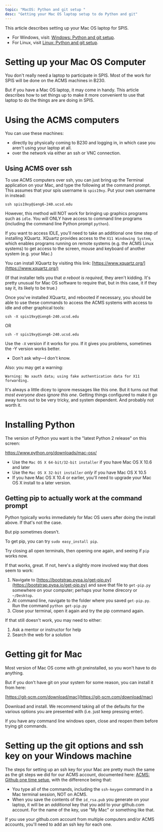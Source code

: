 ```yaml
---
topic: "MacOS: Python and git setup "
desc: "Getting your Mac OS laptop setup to do Python and git"
---
```


This article describes setting up your Mac OS laptop for SPIS.

* For Windows, visit: [Windows: Python and git setup](/topics/windows_setup/).  
* For Linux, visit [Linux: Python and git setup](/topics/linux_setup/).

# Setting up your Mac OS Computer

You don't really need a laptop to participate in SPIS.  Most of the work for SPIS will be done on the ACMS machines in B230.

But if you have a Mac OS laptop, it may come in handy.  This article describes how to set things up to make
it more convenient to use that laptop to do the things are are doing in SPIS.



# Using the ACMS computers

You can use these machines:
* directly by physically coming to B230 and logging in, in which case you aren't using your laptop at all.
* over the network via either an ssh or VNC connection.

## Using ACMS over ssh

To use ACMS computers over ssh, you can just bring up the Terminal application on your Mac, and type the following
at the command prompt.  This assumes that your spis username is `spis19xy`.  Put your own username in instead:

```
ssh spis19xy@ieng6-240.ucsd.edu
```

However, this method will NOT work for bringing up graphics programs such as `idle`.  You will ONLY have access to command line programs (including the command line Python prompt `python`).

If you want to access IDLE, you'll need to take an additional one time step of installing XQuartz.  XQuartz provides access to the `X11 Windowing System`, which enables programs running on remote systems (e.g. the ACMS Linux systems) to get access to the screen, mouse and keyboard of another system (e.g. your Mac.)

You can install XQuartz by visiting this link: [https://www.xquartz.org/](https://www.xquartz.org/)

(If that installer tells you that *a reboot is required*, they aren't kidding.  It's pretty unusual for Mac OS software to require that, but in this case, it if they say it, its likely to be true.)

Once you've installed XQuartz, and rebooted if necessary, you should be able to use these commands to access the ACMS systems with access to idle and other graphical tools:

```
ssh -X spis19xy@ieng6-240.ucsd.edu
```

OR 

```
ssh -Y spis19xy@ieng6-240.ucsd.edu
```

Use the `-X` version if it works for you.  If it gives you problems, sometimes the -Y version works better.
* Don't ask why&mdash;I don't know.

Also: you may get a warning: 

```
Warning: No xauth data; using fake authentication data for X11 forwarding.
```

It's always a little dicey to ignore messages like this one.  But it turns out that *most everyone does ignore this one*.
Getting things configured to make it go away turns out to be very tricky, and system dependent.  And probably not worth it.


# Installing Python

The version of Python you want is the "latest Python 2 release" on this screen:

https://www.python.org/downloads/mac-osx/

* Use the `Mac OS X 64-bit/32-bit installer` if you have Mac OS X 10.6 and later
* Use the `Mac OS X 32-bit installer` *only* if you have Mac OS X 10.5
* If you have Mac OS X 10.4 or earlier, you'll need to upgrade your Mac OS X install to a later version.


## Getting pip to actually work at the command prompt

Python typically works immediately for Mac OS users after doing the install above. If that's not the case. 

But pip sometimes doesn't. 

To get pip, you can try  `sudo easy_install pip`.

Try closing all open terminals, then opening one again, and seeing if `pip` works now.

If that works, great.  If not, here's a slightly more involved way that does seem to work:

1.  Navigate to [https://bootstrap.pypa.io/get-pip.py](https://bootstrap.pypa.io/get-pip.py) and save that file to `get-pip.py` somewhere on your computer; perhaps your home direcory or `~/Desktop`.
2.  At command line, navigate to the folder where you saved `get-pip.py`.  Run the command `python get-pip.py`
3.  Close your terminal, open it again and try the pip command again.
 
If that still doesn't work, you may need to either:

1.   Ask a mentor or instructor for help
2.   Search the web for a solution

# Getting git for Mac

Most version of Mac OS come with git preinstalled, so you won't have to do anything.

But if you don't have git on your system for some reason, you can install it from here:

[https://git-scm.com/download/mac](https://git-scm.com/download/mac)

Download and install.  We recommend taking all of the defaults for the various options you are presented with (i.e. just keep pressing enter).

If you have any command line windows open, close and reopen them before trying git commands.

# Setting up the git options and ssh key on your Windows machine

The steps for setting up an ssh key for your Mac  are pretty much the same as the git steps we did
for our ACMS account, documented here: [ACMS: Github one time setup](topics/acms_git_one_time_setup/), with the difference
being that:

* You type all of the commands, including the `ssh-keygen` command in a Mac terminal session, NOT on ACMS.
* When you save the contents of the `id_rsa.pub` you generate on your laptop, it will be an *additional* key that
    you add to your github.com account.  For the name of the key, use "My Mac" or something like that.

If you use your github.com account from multiple computers and/or ACMS accounts, you'll need to add an ssh key
for each one.



